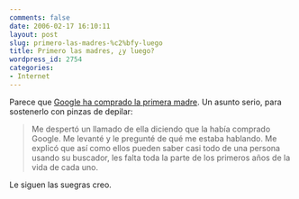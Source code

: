 ```yaml
---
comments: false
date: 2006-02-17 16:10:11
layout: post
slug: primero-las-madres-%c2%bfy-luego
title: Primero las madres, ¿y luego?
wordpress_id: 2754
categories:
- Internet
---
```


Parece que [Google ha comprado la primera madre](http://www.korochi.com/archivos/2006/02/15/google-compra-a-mi-madre/). Un asunto serio, para sostenerlo con pinzas de depilar:





> Me despertó un llamado de ella diciendo que la había comprado Google. Me levanté y le pregunté de qué me estaba hablando. Me explicó que así como ellos pueden saber casi todo de una persona usando su buscador, les falta toda la parte de los primeros años de la vida de cada uno.





Le siguen las suegras creo.
